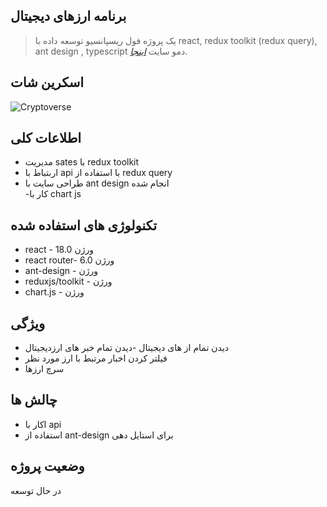 ## برنامه ارزهای دیجیتال
> یک پروژه فول ریسپانسیو توسعه داده با react, redux toolkit (redux query), ant design , typescript
> دمو سایت [_اینجا_](https://crypto-appppp.netlify.app/).

## اسکرین شات

![Cryptoverse](https://i.ibb.co/8gh5Jc8/image.png)


## اطلاعات کلی

- مدیریت sates با redux toolkit
- اربتباط با api با استفاده از redux query
- طراحی سایت با ant design انجام شده  
-کار با chart js


## تکنولوژی های استفاده شده

- react - ورژن 18.0
- react router- ورژن 6.0
- ant-design  - ورژن
- reduxjs/toolkit  - ورژن
- chart.js  - ورژن


## ویژگی 

- دیدن تمام از های دیجیتال 
-دیدن تمام خبر های ارزدیجیتال 
- فیلتر کردن اخبار مرتبط با ارز مورد نظر
- سرچ ارزها


## چالش ها

- اکار با api
- استفاده از ant-design برای استایل دهی 





## وضعیت پروژه
در حال توسعه
